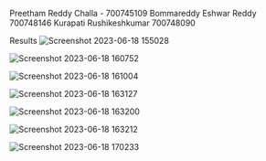 
Preetham Reddy Challa - 700745109
Bommareddy Eshwar Reddy	700748146
Kurapati Rushikeshkumar	700748090




Results
![Screenshot 2023-06-18 155028](https://github.com/Preetham1526/ML-Project/assets/137002710/db97ef9a-a758-4c29-813b-9209063bd0e4)

![Screenshot 2023-06-18 160752](https://github.com/Preetham1526/ML-Project/assets/137002710/bc91eb7f-7dc9-4578-b401-ab9559a88131)

![Screenshot 2023-06-18 161004](https://github.com/Preetham1526/ML-Project/assets/137002710/35e9e45f-fd3f-4458-9753-5b9964c404c6)

![Screenshot 2023-06-18 163127](https://github.com/Preetham1526/ML-Project/assets/137002710/2a49476a-15f3-4695-b559-8c27a524f63f)

![Screenshot 2023-06-18 163200](https://github.com/Preetham1526/ML-Project/assets/137002710/2c19af15-4de1-4cb7-b8a7-342de35e3c90)

![Screenshot 2023-06-18 163212](https://github.com/Preetham1526/ML-Project/assets/137002710/730780ff-f478-48f9-bda9-cde45c2caeb7)

![Screenshot 2023-06-18 170233](https://github.com/Preetham1526/ML-Project/assets/137002710/7b3c261e-ff0f-4d3c-83dd-bebe599d3592)
